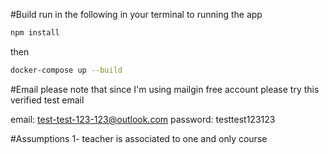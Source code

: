 #Build
run in the following in your terminal to running the app

```bash
npm install
```
then
```bash
docker-compose up --build
```

#Email
please note that since I'm using mailgin free account please try this verified test email

email: test-test-123-123@outlook.com
password: testtest123123

#Assumptions
1- teacher is associated to one and only course